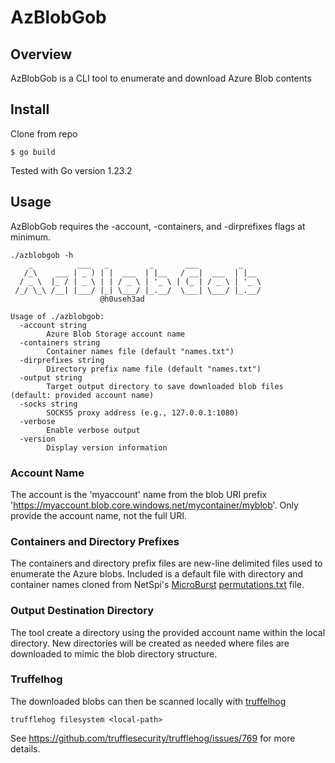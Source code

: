 # AzBlobGob

## Overview
AzBlobGob is a CLI tool to enumerate and download Azure Blob contents

## Install

Clone from repo
```
$ go build
```

Tested with Go version 1.23.2

## Usage 
AzBlobGob requires the -account, -containers, and -dirprefixes flags at minimum.
```
./azblobgob -h
    _          ___   _         _       ___         _
   /_\    ___ | _ ) | |  ___  | |__   / __|  ___  | |__
  / _ \  |_ / | _ \ | | / _ \ | '_ \ | (_ | / _ \ | '_ \
 /_/ \_\ /__| |___/ |_| \___/ |_.__/  \___| \___/ |_.__/
					@h0useh3ad

Usage of ./azblobgob:
  -account string
    	Azure Blob Storage account name
  -containers string
    	Container names file (default "names.txt")
  -dirprefixes string
    	Directory prefix name file (default "names.txt")
  -output string
    	Target output directory to save downloaded blob files (default: provided account name)
  -socks string
    	SOCKS5 proxy address (e.g., 127.0.0.1:1080)
  -verbose
    	Enable verbose output
  -version
    	Display version information
```

### Account Name
The account is the 'myaccount' name from the blob URI prefix 'https://myaccount.blob.core.windows.net/mycontainer/myblob'. 
Only provide the account name, not the full URI.

### Containers and Directory Prefixes
The containers and directory prefix files are new-line delimited files used to enumerate the Azure blobs. 
Included is a default file with directory and container names cloned from NetSpi's [MicroBurst](https://github.com/NetSPI/MicroBurst) [permutations.txt](https://github.com/NetSPI/MicroBurst/blob/master/Misc/permutations.txt) file.

### Output Destination Directory
The tool create a directory using the provided account name within the local directory. New directories will be created as needed where files are downloaded to mimic the blob directory structure.

### Truffelhog
The downloaded blobs can then be scanned locally with [truffelhog](https://github.com/trufflesecurity/trufflehog)
```
trufflehog filesystem <local-path>
```
See https://github.com/trufflesecurity/trufflehog/issues/769 for more details.

